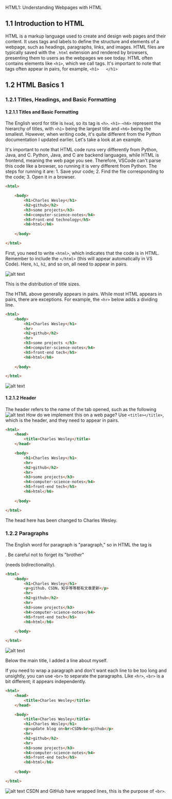 HTML1: Understanding Webpages with HTML

## 1.1 Introduction to HTML
HTML is a markup language used to create and design web pages and their content. It uses tags and labels to define the structure and elements of a webpage, such as headings, paragraphs, links, and images. HTML files are typically saved with the `.html` extension and rendered by browsers, presenting them to users as the webpages we see today. HTML often contains elements like `<h1>`, which we call tags. It's important to note that tags often appear in pairs, for example, `<h1> `  ` </h1>`

## 1.2 HTML Basics 1
### 1.2.1 Titles, Headings, and Basic Formatting
#### 1.2.1.1 Titles and Basic Formatting
The English word for title is `head`, so its tag is `<h>`. `<h1>-<h6>` represent the hierarchy of titles, with `<h1>` being the largest title and `<h6>` being the smallest. However, when writing code, it's quite different from the Python documentation I updated earlier. Let's take a look at an example.

It's important to note that HTML code runs very differently from Python, Java, and C. Python, Java, and C are backend languages, while HTML is frontend, meaning the web page you see. Therefore, VSCode can't parse this code like a browser, so running it is very different from Python. The steps for running it are: 1. Save your code; 2. Find the file corresponding to the code; 3. Open it in a browser.
```html
<html>

    <body>
        <h1>Charles Wesley</h1>
        <h2>github</h2>
        <h3>some projects</h3>
        <h4>computer-science-notes</h4>
        <h5>Front-end technology</h5>
        <h6>html</h6>
        
    </body>

</html>
```
First, you need to write `<html>`, which indicates that the code is in HTML. Remember to include the `</html>` (this will appear automatically in VS Code).
Here, `h1`, `h2`, and so on, all need to appear in pairs.

![alt text](image-1.png)

This is the distribution of title sizes.

The HTML above generally appears in pairs. While most HTML appears in pairs, there are exceptions. For example, the `<hr>` below adds a dividing line.
```html
<html>
    <body>
        <h1>Charles Wesley</h1>
        <hr>
        <h2>github</h2>
        <hr>
        <h3>some projects </h3>
        <h4>computer-science-notes</h4>
        <h5>front-end tech</h5>
        <h6>html</h6>
        
    </body>

</html>
```
![alt text](image.png)

#### 1.2.1.2 Header
The header refers to the name of the tab opened, such as the following ![alt text](image-2.png) How do we implement this on a web page? Use `<title></title>`, which is the header, and they need to appear in pairs.
```html
<html>
    <head>
        <title>Charles Wesley</title>
    </head>

    <body>
        <h1>Charles Wesley</h1>
        <hr>
        <h2>github</h2>
        <hr>
        <h3>some projects</h3>
        <h4>computer-science-notes</h4>
        <h5>front-end tech</h5>
        <h6>html</h6>
        
    </body>

</html>
```
The head here has been changed to Charles Wesley.

### 1.2.2 Paragraphs
The English word for paragraph is "paragraph," so in HTML the tag is <p>. Be careful not to forget its "brother" </p> (needs bidirectionality).
```html
<html>
    <body>
        <h1>Charles Wesley</h1>
        <p>github，CSDN，知乎等等都有文章更新</p>
        <hr>
        <h2>github</h2>
        <hr>
        <h3>some projects</h3>
        <h4>computer-science-notes</h4>
        <h5>front-end tech</h5>
        <h6>html</h6>
        
    </body>

</html>
```

![alt text](image-3.png)

Below the main title, I added a line about myself.

If you need to wrap a paragraph and don't want each line to be too long and unsightly, you can use `<br>` to separate the paragraphs. Like `<hr>`, `<br>` is a bit different; it appears independently.
```html
<html>
    <head>
        <title>Charles Wesley</title>
    </head>

    <body>
        <title>Charles Wesley</title>
        <h1>Charles Wesley</h1>
        <p>update blog on<br>CSDN<br>github</p>
        <hr>
        <h2>github</h2>
        <hr>
        <h3>some projects</h3>
        <h4>computer-science-notes</h4>
        <h5>front-end tech</h5>
        <h6>html</h6>
        
    </body>

</html>
```
![alt text](image-4.png) CSDN and GitHub have wrapped lines, this is the purpose of `<br>`.

